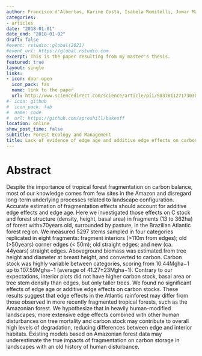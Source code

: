 ```yaml
---
author: Francisco d'Albertas, Karine Costa, Isabela Romitelli, Jomar Magalhães Barbosa, Simone Aparecida Vieira, Jean Paul Metzger
categories:
- articles
date: "2018-01-01"
date_end: "2018-01-02"
draft: false
#event: rstudio::global(2021)
#event_url: https://global.rstudio.com
excerpt: This is the paper resulting from my master's thesis.
featured: true
layout: single
links:
- icon: door-open
  icon_pack: fas
  name: link to the paper
  url: http://www.sciencedirect.com/science/article/pii/S0378112717303845
#- icon: github
#  icon_pack: fab
#  name: code
#  url: https://github.com/apreshill/bakeoff
location: online
show_post_time: false
subtitle: Forest Ecology and Management
title: Lack of evidence of edge age and additive edge effects on carbon stocks in a tropical forest
---
```

# Abstract

Despite the importance of tropical forest fragmentation on carbon balance, most of our knowledge comes from few sites in the Amazon and disregard long-term underlying processes related to landscape configuration. Accurate estimation of fragmentation effects should account for additive edge effects and edge age. Here we investigated those effects on C stock and forest structure (density, height, basal area) in fragments (13 to 362ha) of forest with≥70years old, surrounded by pasture, in the Brazilian Atlantic forest region. We measured 5297 stems sampled in four categories replicated in eight fragments: fragment interiors (>110m from edges); old (>50years) corner edges (< 50m); old straight edges; and new (ca. 44years) straight edges. Aboveground biomass was estimated from tree height and diameter at breast height, and converted to carbon. Carbon stock was highly variable between categories, scoring from 10.44Mgha−1 up to 107.59Mgha−1 (average of 41.27±23Mgha−1). Contrary to our expectations, interior plots did not have higher carbon stock, basal area or tree stem density than edges, but only taller trees. We found no significant effects of edge age or additive edge effects on carbon stocks. These results suggest that edge effects in the Atlantic rainforest may differ from those observed in more recently fragmented tropical forests, such as the Amazonian forest. We hypothesize that in heavily human-modified landscapes, more extensive edge effects combined with other human disturbances on tree mortality and carbon stock may contribute to overall high levels of degradation, reducing differences between edge and interior habitats. Existing models based on Amazonian forest data may underestimate the true impacts of fragmentation on carbon storage in landscapes with an old history of human disturbance.
